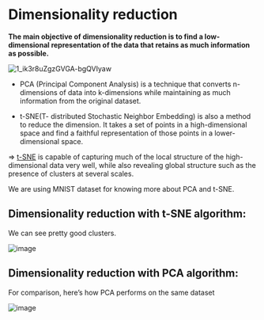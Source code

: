 
# Dimensionality reduction


**The main objective of dimensionality reduction is to find a low-dimensional representation of the data that retains as much information as possible.**

![1_ik3r8uZgzGVGA-bgQVIyaw](https://user-images.githubusercontent.com/49324230/139245800-ba0d899a-c471-4469-8556-13764cdcbd62.gif)

* PCA (Principal Component Analysis) is a technique that converts n-dimensions of data into k-dimensions while maintaining as much information from the original dataset. 

* t-SNE(T- distributed Stochastic Neighbor Embedding) is also a method to reduce the dimension. It takes a set of points in a high-dimensional space and find a faithful representation of those points in a lower-dimensional space.

=> [t-SNE](https://www.jmlr.org/papers/volume9/vandermaaten08a/vandermaaten08a.pdf) is capable of capturing much of the local structure of the high-dimensional data very well, while also revealing global structure such as the presence of clusters at several scales.


We are using MNIST dataset for knowing more about PCA and t-SNE.


## Dimensionality reduction with t-SNE algorithm: 
We can see pretty good clusters.


![image](https://user-images.githubusercontent.com/49324230/139650063-75fde03c-d6cb-41a7-8fc8-200cb854e22a.png)


## Dimensionality reduction with PCA algorithm:
For comparison, here’s how PCA performs on the same dataset


![image](https://user-images.githubusercontent.com/49324230/139650194-f8c124a2-7b11-4e57-bc8c-19475f66c277.png)
